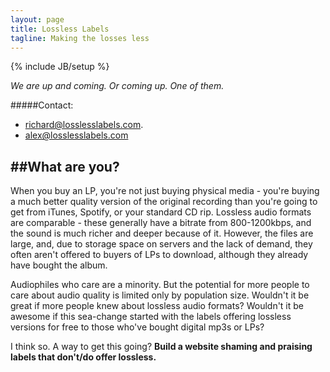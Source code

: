 ```yaml
---
layout: page
title: Lossless Labels
tagline: Making the losses less
---
```

{% include JB/setup %}

<i>We are up and coming. Or coming up. One of them.</i>

#####Contact:

* richard@losslesslabels.com.
* alex@losslesslabels.com

##What are you?
----

When you buy an LP, you're not just buying physical media - you're buying a much better quality version of the original recording than you're going to get from iTunes, Spotify, or your standard CD rip. Lossless audio formats are comparable - these generally have a bitrate from 800-1200kbps, and the sound is much richer and deeper because of it. However, the files are large, and, due to storage space on servers and the lack of demand, they often aren't offered to buyers of LPs to download, although they already have bought the album.

Audiophiles who care are a minority. But the potential for more people to care about audio quality is limited only by population size. Wouldn't it be great if more people knew about lossless audio formats? Wouldn't it be awesome if this sea-change started with the labels offering lossless versions for free to those who've bought digital mp3s or LPs?

I think so. A way to get this going? <b>Build a website shaming and praising labels that don't/do offer lossless.</b>
